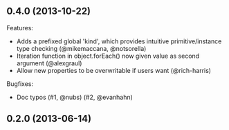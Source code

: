 ## 0.4.0 (2013-10-22)

Features:

  - Adds a prefixed global 'kind', which provides intuitive primitive/instance type checking (@mikemaccana, @notsorella)‎
  - Iteration function in object.forEach() now given value as second argument (@alexgraul)‎
  - Allow new properties to be overwritable if users want (@rich-harris)

Bugfixes:

  - Doc typos (#1, @nubs) (#2, @evanhahn)

## 0.2.0 (2013-06-14)
